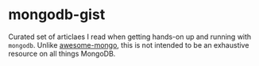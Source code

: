 # mongodb-gist

Curated set of articlaes I read when getting hands-on up and running with `mongodb`. Unlike [awesome-mongo](https://github.com/ramnes/awesome-mongodb), this is not intended to be an exhaustive resource on all things MongoDB.
